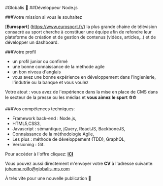 #Globalis 🐘
##Développeur Node.js

###Votre mission si vous le souhaitez 

[**Eurosport**] (https://www.eurosport.fr/) la plus grande chaine de télévision consacré au sport cherche à constituer une équipe afin de refondre leur plateforme de création et de gestion de contenus (vidéos, articles,..) et de développer un dashboard. 

###Votre profil 

- un profil junior ou confirmé
- une bonne connaissance de la méthode agile
- un bon niveau d'anglais
- vous avez une bonne expérience en développement dans l'ingienierie, l'indutrie ou la banque et vous voulez

Votre atout : vous avez de l'expérience dans la mise en place de CMS dans le secteur de la presse ou les médias et **vous aimez le sport** ⚽️⚽️

###Vos compétences techniques:
 

- Framework back-end : Node.js,
- HTML5,CSS3,
- Javascript : sémantique, jQuery, ReactJS, BackboneJS,
- Connaissance de la méthodologie Agile,
- Les plus : méthode de développement (TDD), GraphQL, 
- Versioning : Git.

Pour accéder à l'offre cliquez: [**ICI**](https://www.globalis-ms.com/jobs/offres-emploi-stage-mission/developpeur-nodejs/ "C'est parti")  

Vous pouvez aussi directement m'envoyer votre **CV** à l'adresse suivante: <johanna.rolfo@globalis-ms.com>

À très vite pour une nouvelle publication 🙂

